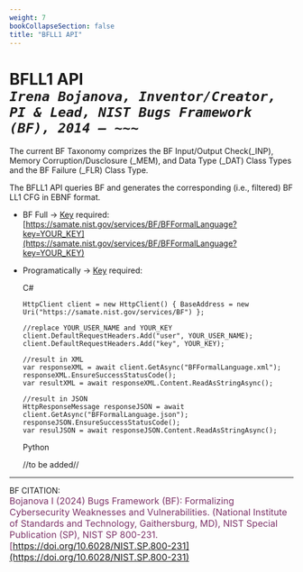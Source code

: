 ```yaml
---
weight: 7
bookCollapseSection: false
title: "BFLL1 API"
---
```


<!-- Google tag (gtag.js) -->
<script async src="https://www.googletagmanager.com/gtag/js?id=G-PJ364XPP9F"></script>
<script>
  window.dataLayer = window.dataLayer || [];
  function gtag(){dataLayer.push(arguments);}
  gtag('js', new Date());

  gtag('config', 'G-PJ364XPP9F');
</script>

# BFLL1 API <br/> _`Irena Bojanova, Inventor/Creator, PI & Lead, NIST Bugs Framework (BF), 2014 – ~~~`_

The current BF Taxonomy comprizes the BF Input/Output Check(_INP), Memory Corruption/Dusclosure (_MEM), and Data Type (_DAT) Class Types and the BF Failure (_FLR) Class Type.

The BFLL1 API queries BF and generates the corresponding (i.e., filtered) BF LL1 CFG in EBNF format.

- BF Full &rarr; [Key](https://forms.gle/SRZyva5Vn1i4dQQ2A) required: <br/>
  [https://samate.nist.gov/services/BF/BFFormalLanguage?key=YOUR_KEY](https://samate.nist.gov/services/BF/BFFormalLanguage?key=YOUR_KEY) </br>

- Programatically &rarr; [Key](https://forms.gle/SRZyva5Vn1i4dQQ2A) required: <br/>

  C# <br/>
        
      HttpClient client = new HttpClient() { BaseAddress = new Uri("https://samate.nist.gov/services/BF") };

      //replace YOUR_USER_NAME and YOUR_KEY
      client.DefaultRequestHeaders.Add("user", YOUR_USER_NAME);
      client.DefaultRequestHeaders.Add("key", YOUR_KEY);

      //result in XML
      var responseXML = await client.GetAsync("BFFormalLanguage.xml");
      responseXML.EnsureSuccessStatusCode();        
      var resultXML = await responseXML.Content.ReadAsStringAsync();

      //result in JSON
      HttpResponseMessage responseJSON = await client.GetAsync("BFFormalLanguage.json");       
      responseJSON.EnsureSuccessStatusCode();         
      var resulJSON = await responseJSON.Content.ReadAsStringAsync();

   Python
      
    //to be added//
 _______________________________

BF CITATION: <br/>
<l style="font-size: 16px; color: #7D3368"> Bojanova I (2024) Bugs Framework (BF): Formalizing Cybersecurity Weaknesses and Vulnerabilities. (National Institute of Standards and Technology, Gaithersburg, MD), NIST Special Publication (SP), NIST SP 800-231. [https://doi.org/10.6028/NIST.SP.800-231](https://doi.org/10.6028/NIST.SP.800-231)</l>  <br/>
